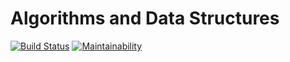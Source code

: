 # Algorithms and Data Structures
[![Build Status](https://travis-ci.org/battlerhythm/algorithms.svg?branch=master)](https://travis-ci.org/battlerhythm/algorithms)
[![Maintainability](https://api.codeclimate.com/v1/badges/4fb374abbeed989cf02d/maintainability)](https://codeclimate.com/github/battlerhythm/algorithms/maintainability)
